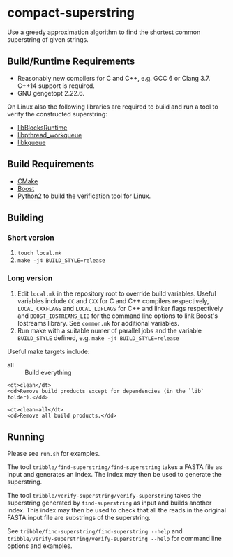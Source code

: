 # compact-superstring

Use a greedy approximation algorithm to find the shortest common superstring of given strings.

## Build/Runtime Requirements

- Reasonably new compilers for C and C++, e.g. GCC 6 or Clang 3.7. C++14 support is required.
- GNU gengetopt 2.22.6.

On Linux also the following libraries are required to build and run a tool to verify the constructed superstring:

- [libBlocksRuntime](https://github.com/mheily/blocks-runtime)
- [libpthread_workqueue](https://github.com/mheily/libpwq)
- [libkqueue](https://github.com/mheily/libkqueue)

## Build Requirements

- [CMake](http://cmake.org)
- [Boost](http://www.boost.org)
- [Python2](http://python.org) to build the verification tool for Linux.

## Building

### Short version

1. `touch local.mk`
2. `make -j4 BUILD_STYLE=release`

### Long version

1. Edit `local.mk` in the repository root to override build variables. Useful variables include `CC` and `CXX` for C and C++ compilers respectively, `LOCAL_CXXFLAGS` and `LOCAL_LDFLAGS` for C++ and linker flags respectively and `BOOST_IOSTREAMS_LIB` for the command line options to link Boost's Iostreams library. See `common.mk` for additional variables.
2. Run make with a suitable numer of parallel jobs and the variable `BUILD_STYLE` defined, e.g. `make -j4 BUILD_STYLE=release`

Useful make targets include:

<dl>
	<dt>all</dt>
	<dd>Build everything</dd>
	
	<dt>clean</dt>
	<dd>Remove build products except for dependencies (in the `lib` folder).</dd>
	
	<dt>clean-all</dt>
	<dd>Remove all build products.</dd>
</dl>


## Running

Please see `run.sh` for examples.

The tool `tribble/find-superstring/find-superstring` takes a FASTA file as input and generates an index. The index may then be used to generate the superstring.

The tool `tribble/verify-superstring/verify-superstring` takes the superstring generated by `find-superstring` as input and builds another index. This index may then be used to check that all the reads in the original FASTA input file are substrings of the superstring.

See `tribble/find-superstring/find-superstring --help` and `tribble/verify-superstring/verify-superstring --help` for command line options and examples.
